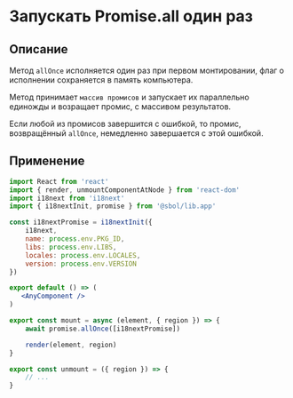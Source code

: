 # Запускать Promise.all один раз

## Описание

Метод `allOnce` исполняется один раз при первом монтировании, флаг о исполнении сохраняется в память компьютера.

Метод принимает `массив промисов` и запускает их параллельно единожды и возращает промис, с массивом результатов.

Если любой из промисов завершится с ошибкой, то промис, возвращённый `allOnce`, немедленно завершается с этой ошибкой.

## Применение

```jsx
import React from 'react'
import { render, unmountComponentAtNode } from 'react-dom'
import i18next from 'i18next'
import { i18nextInit, promise } from '@sbol/lib.app'

const i18nextPromise = i18nextInit({
    i18next,
    name: process.env.PKG_ID,
    libs: process.env.LIBS,
    locales: process.env.LOCALES,
    version: process.env.VERSION
})

export default () => (
   <AnyComponent />
)

export const mount = async (element, { region }) => {
    await promise.allOnce([i18nextPromise])

    render(element, region)
}

export const unmount = ({ region }) => {
    // ...
}
```
